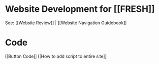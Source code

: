 # Website Development for [[FRESH]] 

See: [[Website Review]] | [[Website Navigation Guidebook]]

# Code
[[Button Code]]
[[How to add script to entire site]]

